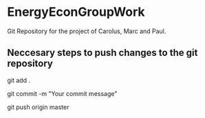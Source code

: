 # EnergyEconGroupWork
Git Repository for the project of Carolus, Marc and Paul.

## Neccesary steps to push changes to the git repository

git add .

git commit -m "Your commit message"

git push origin master